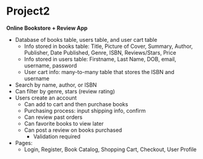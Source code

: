 # Project2

**Online Bookstore + Review App**
- Database of books table, users table, and user cart table 
  * Info stored in books table: Title, Picture of Cover, Summary, Author, Publisher, Date Published, Genre, ISBN, Reviews/Stars, Price
  * Info stored in users table: Firstname, Last Name, DOB, email, username, password
  * User cart info: many-to-many table that stores the ISBN and username
- Search by name, author, or ISBN
- Can filter by genre, stars (review rating)
- Users create an account 
  * Can add to cart and then purchase books
  * Purchasing process: input shipping info, confirm
  * Can review past orders
  * Can favorite books to view later
  * Can post a review on books purchased
      - Validation required
- Pages:
  * Login, Register, Book Catalog, Shopping Cart, Checkout, User Profile
